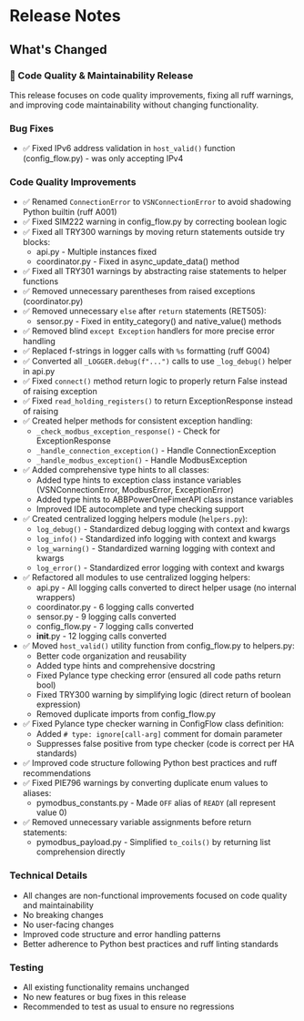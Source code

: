 # Release Notes

## What's Changed

### 🔧 Code Quality & Maintainability Release

This release focuses on code quality improvements, fixing all ruff warnings, and improving code maintainability without changing functionality.

### Bug Fixes

- ✅ Fixed IPv6 address validation in `host_valid()` function (config_flow.py) - was only accepting IPv4

### Code Quality Improvements

- ✅ Renamed `ConnectionError` to `VSNConnectionError` to avoid shadowing Python builtin (ruff A001)
- ✅ Fixed SIM222 warning in config_flow.py by correcting boolean logic
- ✅ Fixed all TRY300 warnings by moving return statements outside try blocks:
  - api.py - Multiple instances fixed
  - coordinator.py - Fixed in async_update_data() method
- ✅ Fixed all TRY301 warnings by abstracting raise statements to helper functions
- ✅ Removed unnecessary parentheses from raised exceptions (coordinator.py)
- ✅ Removed unnecessary `else` after `return` statements (RET505):
  - sensor.py - Fixed in entity_category() and native_value() methods
- ✅ Removed blind `except Exception` handlers for more precise error handling
- ✅ Replaced f-strings in logger calls with `%s` formatting (ruff G004)
- ✅ Converted all `_LOGGER.debug(f"...")` calls to use `_log_debug()` helper in api.py
- ✅ Fixed `connect()` method return logic to properly return False instead of raising exception
- ✅ Fixed `read_holding_registers()` to return ExceptionResponse instead of raising
- ✅ Created helper methods for consistent exception handling:
  - `_check_modbus_exception_response()` - Check for ExceptionResponse
  - `_handle_connection_exception()` - Handle ConnectionException
  - `_handle_modbus_exception()` - Handle ModbusException
- ✅ Added comprehensive type hints to all classes:
  - Added type hints to exception class instance variables (VSNConnectionError, ModbusError, ExceptionError)
  - Added type hints to ABBPowerOneFimerAPI class instance variables
  - Improved IDE autocomplete and type checking support
- ✅ Created centralized logging helpers module (`helpers.py`):
  - `log_debug()` - Standardized debug logging with context and kwargs
  - `log_info()` - Standardized info logging with context and kwargs
  - `log_warning()` - Standardized warning logging with context and kwargs
  - `log_error()` - Standardized error logging with context and kwargs
- ✅ Refactored all modules to use centralized logging helpers:
  - api.py - All logging calls converted to direct helper usage (no internal wrappers)
  - coordinator.py - 6 logging calls converted
  - sensor.py - 9 logging calls converted
  - config_flow.py - 7 logging calls converted
  - __init__.py - 12 logging calls converted
- ✅ Moved `host_valid()` utility function from config_flow.py to helpers.py:
  - Better code organization and reusability
  - Added type hints and comprehensive docstring
  - Fixed Pylance type checking error (ensured all code paths return bool)
  - Fixed TRY300 warning by simplifying logic (direct return of boolean expression)
  - Removed duplicate imports from config_flow.py
- ✅ Fixed Pylance type checker warning in ConfigFlow class definition:
  - Added `# type: ignore[call-arg]` comment for domain parameter
  - Suppresses false positive from type checker (code is correct per HA standards)
- ✅ Improved code structure following Python best practices and ruff recommendations
- ✅ Fixed PIE796 warnings by converting duplicate enum values to aliases:
  - pymodbus_constants.py - Made `OFF` alias of `READY` (all represent value 0)
- ✅ Removed unnecessary variable assignments before return statements:
  - pymodbus_payload.py - Simplified `to_coils()` by returning list comprehension directly

### Technical Details

- All changes are non-functional improvements focused on code quality and maintainability
- No breaking changes
- No user-facing changes
- Improved code structure and error handling patterns
- Better adherence to Python best practices and ruff linting standards

### Testing

- All existing functionality remains unchanged
- No new features or bug fixes in this release
- Recommended to test as usual to ensure no regressions
